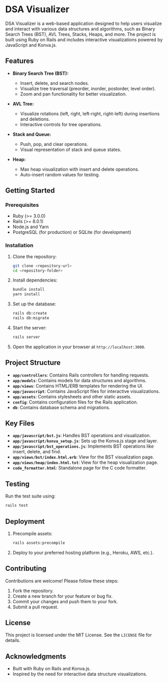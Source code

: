 # DSA Visualizer

DSA Visualizer is a web-based application designed to help users visualize and interact with various data structures and algorithms, such as Binary Search Trees (BST), AVL Trees, Stacks, Heaps, and more. The project is built using Ruby on Rails and includes interactive visualizations powered by JavaScript and Konva.js.

## Features

- **Binary Search Tree (BST):**
  - Insert, delete, and search nodes.
  - Visualize tree traversal (preorder, inorder, postorder, level order).
  - Zoom and pan functionality for better visualization.

- **AVL Tree:**
  - Visualize rotations (left, right, left-right, right-left) during insertions and deletions.
  - Interactive controls for tree operations.

- **Stack and Queue:**
  - Push, pop, and clear operations.
  - Visual representation of stack and queue states.

- **Heap:**
  - Max heap visualization with insert and delete operations.
  - Auto-insert random values for testing.



## Getting Started

### Prerequisites

- Ruby (>= 3.0.0)
- Rails (>= 8.0.1)
- Node.js and Yarn
- PostgreSQL (for production) or SQLite (for development)

### Installation

1. Clone the repository:
   ```bash
   git clone <repository-url>
   cd <repository-folder>
   ```

2. Install dependencies:
   ```bash
   bundle install
   yarn install
   ```

3. Set up the database:
   ```bash
   rails db:create
   rails db:migrate
   ```

4. Start the server:
   ```bash
   rails server
   ```

5. Open the application in your browser at `http://localhost:3000`.

## Project Structure

- **`app/controllers`**: Contains Rails controllers for handling requests.
- **`app/models`**: Contains models for data structures and algorithms.
- **`app/views`**: Contains HTML/ERB templates for rendering the UI.
- **`app/javascript`**: Contains JavaScript files for interactive visualizations.
- **`app/assets`**: Contains stylesheets and other static assets.
- **`config`**: Contains configuration files for the Rails application.
- **`db`**: Contains database schema and migrations.

## Key Files

- **`app/javascript/bst.js`**: Handles BST operations and visualization.
- **`app/javascript/konva_setup.js`**: Sets up the Konva.js stage and layer.
- **`app/javascript/bst_operations.js`**: Implements BST operations like insert, delete, and find.
- **`app/views/bst/index.html.erb`**: View for the BST visualization page.
- **`app/views/heap/index.html.txt`**: View for the heap visualization page.
- **`code_formatter.html`**: Standalone page for the C code formatter.

## Testing

Run the test suite using:
```bash
rails test
```

## Deployment

1. Precompile assets:
   ```bash
   rails assets:precompile
   ```

2. Deploy to your preferred hosting platform (e.g., Heroku, AWS, etc.).

## Contributing

Contributions are welcome! Please follow these steps:

1. Fork the repository.
2. Create a new branch for your feature or bug fix.
3. Commit your changes and push them to your fork.
4. Submit a pull request.

## License

This project is licensed under the MIT License. See the `LICENSE` file for details.

## Acknowledgments

- Built with Ruby on Rails and Konva.js.
- Inspired by the need for interactive data structure visualizations.

